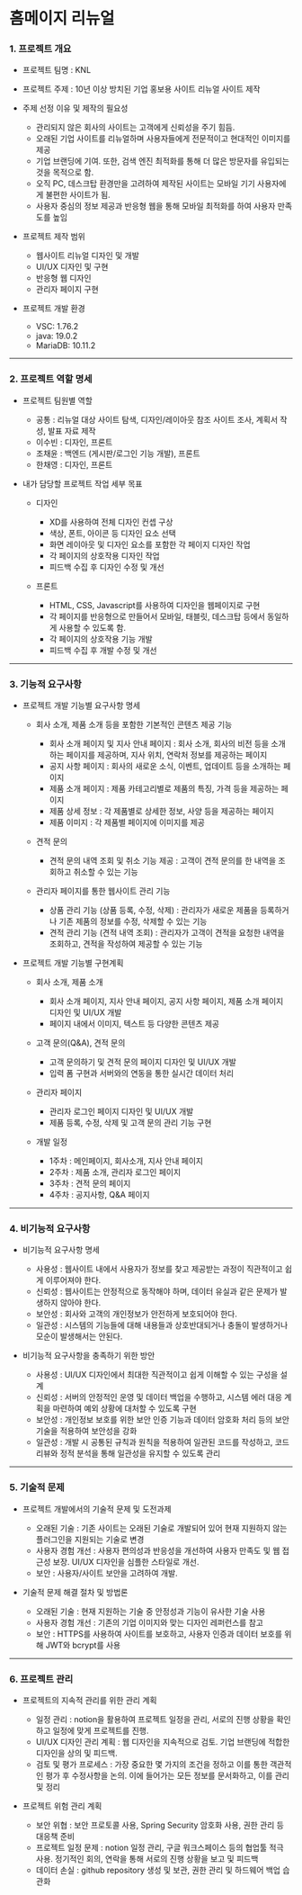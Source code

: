 # 홈메이지 리뉴얼

### 1. 프로젝트 개요
- 프로젝트 팀명 : KNL
- 프로젝트 주제 : 10년 이상 방치된 기업 홍보용 사이트 리뉴얼 사이트 제작
- 주제 선정 이유 및 제작의 필요성
   - 관리되지 않은 회사의 사이트는 고객에게 신뢰성을 주기 힘듬.
   - 오래된 기업 사이트를 리뉴얼하며 사용자들에게 전문적이고 현대적인 이미지를 제공
   - 기업 브랜딩에 기여. 또한, 검색 엔진 최적화를 통해 더 많은 방문자를 유입되는 것을 목적으로 함.
   - 오직 PC, 데스크탑 환경만을 고려하여 제작된 사이트는 모바일 기기 사용자에게 불편한 사이트가 됨.
   - 사용자 중심의 정보 제공과 반응형 웹을 통해 모바일 최적화를 하여 사용자 만족도를 높임

- 프로젝트 제작 범위
  - 웹사이트 리뉴얼 디자인 및 개발
  - UI/UX 디자인 및 구현
  - 반응형 웹 디자인
  - 관리자 페이지 구현

- 프로젝트 개발 환경
  - VSC: 1.76.2
  - java: 19.0.2
  - MariaDB: 10.11.2

***

### 2. 프로젝트 역할 명세
- 프로젝트 팀원별 역할
   - 공통 : 리뉴얼 대상 사이트 탐색, 디자인/레이아웃 참조 사이트 조사, 계획서 작성, 발표 자료 제작
   - 이수빈 : 디자인, 프론트
   - 조채윤 : 백엔드 (게시판/로그인 기능 개발), 프론트
   - 한채영 : 디자인, 프론트

- 내가 담당할 프로젝트 작업 세부 목표
   - 디자인
     - XD를 사용하여 전체 디자인 컨셉 구상
     - 색상, 폰트, 아이콘 등 디자인 요소 선택
     - 화면 레이아웃 및 디자인 요소를 포함한 각 페이지 디자인 작업
     - 각 페이지의 상호작용 디자인 작업
     - 피드백 수집 후 디자인 수정 및 개선

   - 프론트
     - HTML, CSS, Javascript를 사용하여 디자인을 웹페이지로 구현
     - 각 페이지를 반응형으로 만들어서 모바일, 태블릿, 데스크탑 등에서 동일하게 사용할 수 있도록 함.
     - 각 페이지의 상호작용 기능 개발
     - 피드백 수집 후 개발 수정 및 개선

***

### 3. 기능적 요구사항
- 프로젝트 개발 기능별 요구사항 명세
   - 회사 소개, 제품 소개 등을 포함한 기본적인 콘텐츠 제공 기능
     - 회사 소개 페이지 및 지사 안내 페이지 : 회사 소개, 회사의 비전 등을 소개하는 페이지를 제공하며, 지사 위치, 연락처 정보를 제공하는 페이지
     - 공지 사항 페이지 : 회사의 새로운 소식, 이벤트, 업데이트 등을 소개하는 페이지
     - 제품 소개 페이지 : 제품 카테고리별로 제품의 특징, 가격 등을 제공하는 페이지
     - 제품 상세 정보 : 각 제품별로 상세한 정보, 사양 등을 제공하는 페이지
     - 제품 이미지 : 각 제품별 페이지에 이미지를 제공


   - 견적 문의
     - 견적 문의 내역 조회 및 취소 기능 제공 : 고객이 견적 문의를 한 내역을 조회하고 취소할 수 있는 기능

   - 관리자 페이지를 통한 웹사이트 관리 기능
     - 상품 관리 기능 (상품 등록, 수정, 삭제) : 관리자가 새로운 제품을 등록하거나 기존 제품의 정보를 수정, 삭제할 수 있는 기능
     - 견적 관리 기능 (견적 내역 조회) : 관리자가 고객이 견적을 요청한 내역을 조회하고, 견적을 작성하여 제공할 수 있는 기능

- 프로젝트 개발 기능별 구현계획
  - 회사 소개, 제품 소개
    - 회사 소개 페이지, 지사 안내 페이지, 공지 사항 페이지, 제품 소개 페이지 디자인 및 UI/UX 개발
    - 페이지 내에서 이미지, 텍스트 등 다양한 콘텐츠 제공
  
  - 고객 문의(Q&A), 견적 문의
    - 고객 문의하기 및 견적 문의 페이지 디자인 및 UI/UX 개발
    - 입력 폼 구현과 서버와의 연동을 통한 실시간 데이터 처리

  - 관리자 페이지
    - 관리자 로그인 페이지 디자인 및 UI/UX 개발
    - 제품 등록, 수정, 삭제 및 고객 문의 관리 기능 구현

  - 개발 일정
    - 1주차 : 메인페이지, 회사소개, 지사 안내 페이지
    - 2주차 : 제품 소개, 관리자 로그인 페이지
    - 3주차 : 견적 문의 페이지
    - 4주차 : 공지사항, Q&A 페이지

***

### 4. 비기능적 요구사항
- 비기능적 요구사항 명세
  - 사용성 : 웹사이트 내에서 사용자가 정보를 찾고 제공받는 과정이 직관적이고 쉽게 이루어져야 한다.
  - 신뢰성 : 웹사이트는 안정적으로 동작해야 하며, 데이터 유실과 같은 문제가 발생하지 않아야 한다.
  - 보안성 : 회사와 고객의 개인정보가 안전하게 보호되어야 한다.
  - 일관성 : 시스템의 기능들에 대해 내용들과 상호반대되거나 충돌이 발생하거나 모순이 발생해서는 안된다.

- 비기능적 요구사항을 충족하기 위한 방안
  - 사용성 : UI/UX 디자인에서 최대한 직관적이고 쉽게 이해할 수 있는 구성을 설계
  - 신뢰성 : 서버의 안정적인 운영 및 데이터 백업을 수행하고, 시스템 에러 대응 계획을 마련하여 예외 상황에 대처할 수 있도록 구현
  - 보안성 : 개인정보 보호를 위한 보안 인증 기능과 데이터 암호화 처리 등의 보안 기술을 적용하여 보안성을 강화
  - 일관성 : 개발 시 공통된 규칙과 원칙을 적용하여 일관된 코드를 작성하고, 코드 리뷰와 정적 분석을 통해 일관성을 유지할 수 있도록 관리

***

### 5. 기술적 문제
- 프로젝트 개발에서의 기술적 문제 및 도전과제
  - 오래된 기술 : 기존 사이트는 오래된 기술로 개발되어 있어 현재 지원하지 않는 플러그인을 지원되는 기술로 변경
  - 사용자 경험 개선 : 사용자 편의성과 반응성을 개선하여 사용자 만족도 및 웹 접근성 보장. UI/UX 디자인을 심플한 스타일로 개선.
  - 보안 : 사용자/사이트 보안을 고려하여 개발.

- 기술적 문제 해결 절차 및 방법론
  - 오래된 기술 : 현재 지원하는 기술 중 안정성과 기능이 유사한 기술 사용
  - 사용자 경험 개선 : 기존의 기업 이미지와 맞는 디자인 레퍼런스를 참고
  - 보안 : HTTPS를 사용하여 사이트를 보호하고, 사용자 인증과 데이터 보호를 위해 JWT와 bcrypt를 사용

***

### 6. 프로젝트 관리
- 프로젝트의 지속적 관리를 위한 관리 계획
  - 일정 관리 : notion을 활용하여 프로젝트 일정을 관리, 서로의 진행 상황을 확인하고 일정에 맞게 프로젝트를 진행.
  - UI/UX 디자인 관리 계획 : 웹 디자인을 지속적으로 검토. 기업 브랜딩에 적합한 디자인을 상의 및 피드백.
  - 검토 및 평가 프로세스 : 가장 중요한 몇 가지의 조건을 정하고 이를 통한 객관적인 평가 후 수정사항을 논의. 이에 들어가는 모든 정보를 문서화하고, 이를 관리 및 정리

- 프로젝트 위험 관리 계획
  - 보안 위협 : 보안 프로토콜 사용, Spring Security 암호화 사용, 권한 관리 등 대응책 준비
  - 프로젝트 일정 문제 : notion 일정 관리, 구글 워크스페이스 등의 협업툴 적극 사용. 정기적인 회의, 연락을 통해 서로의 진행 상황을 보고 및 피드백
  - 데이터 손실 : github repository 생성 및 보관, 권한 관리 및 하드웨어 백업 습관화
